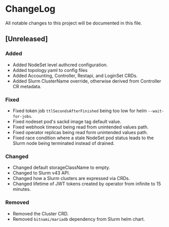 # ChangeLog

All notable changes to this project will be documented in this file.

## [Unreleased]

### Added

- Added NodeSet level authcred configuration.
- Added topology.yaml to config files
- Added Accounting, Controller, Restapi, and LoginSet CRDs.
- Added Slurm ClusterName override, otherwise derived from Controller CR
  metadata.

### Fixed

- Fixed token job `ttlSecondsAfterFinished` being too low for helm
  `--wait-for-jobs`.
- Fixed nodeset pod's sackd image tag default value.
- Fixed webhook timeout being read from unintended values path.
- Fixed operator replicas being read form unintended values path.
- Fixed race condition where a stale NodeSet pod status leads to the Slurm node
  being terminated instead of drained.

### Changed

- Changed default storageClassName to empty.
- Changed to Slurm v43 API.
- Changed how a Slurm clusters are expressed via CRDs.
- Changed lifetime of JWT tokens created by operator from infinite to 15
  minutes.

### Removed

- Removed the Cluster CRD.
- Removed `bitnami/mariadb` dependency from Slurm helm chart.
